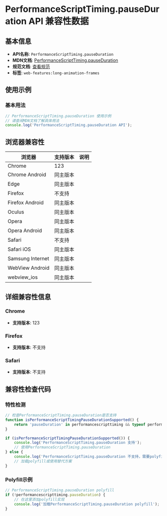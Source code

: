 # PerformanceScriptTiming.pauseDuration API 兼容性数据

## 基本信息

- **API名称**: `PerformanceScriptTiming.pauseDuration`
- **MDN文档**: [PerformanceScriptTiming.pauseDuration](https://developer.mozilla.org/docs/Web/API/PerformanceScriptTiming/pauseDuration)
- **规范文档**: [查看规范](https://w3c.github.io/long-animation-frames/#dom-performancescripttiming-pauseduration)
- **标签**: `web-features:long-animation-frames`

## 使用示例

### 基本用法

```javascript
// PerformanceScriptTiming.pauseDuration 使用示例
// 请查阅MDN文档了解具体用法
console.log('PerformanceScriptTiming.pauseDuration API');
```

## 浏览器兼容性

| 浏览器 | 支持版本 | 说明 |
|--------|----------|------|
| Chrome | 123 |  |
| Chrome Android | 同主版本 |  |
| Edge | 同主版本 |  |
| Firefox | 不支持 |  |
| Firefox Android | 同主版本 |  |
| Oculus | 同主版本 |  |
| Opera | 同主版本 |  |
| Opera Android | 同主版本 |  |
| Safari | 不支持 |  |
| Safari iOS | 同主版本 |  |
| Samsung Internet | 同主版本 |  |
| WebView Android | 同主版本 |  |
| webview_ios | 同主版本 |  |

## 详细兼容性信息

### Chrome

- **支持版本**: 123

### Firefox

- **支持版本**: 不支持

### Safari

- **支持版本**: 不支持

## 兼容性检查代码

### 特性检测

```javascript
// 检查PerformanceScriptTiming.pauseDuration是否支持
function isPerformanceScriptTimingPauseDurationSupported() {
    return 'pauseDuration' in performancescripttiming && typeof performancescripttiming.pauseDuration === 'function';
}

if (isPerformanceScriptTimingPauseDurationSupported()) {
    console.log('PerformanceScriptTiming.pauseDuration 支持');
    // 使用PerformanceScriptTiming.pauseDuration
} else {
    console.log('PerformanceScriptTiming.pauseDuration 不支持，需要polyfill');
    // 加载polyfill或使用替代方案
}
```

### Polyfill示例

```javascript
// PerformanceScriptTiming.pauseDuration polyfill
if (!performancescripttiming.pauseDuration) {
    // 在这里添加polyfill实现
    console.log('加载PerformanceScriptTiming.pauseDuration polyfill');
}
```

